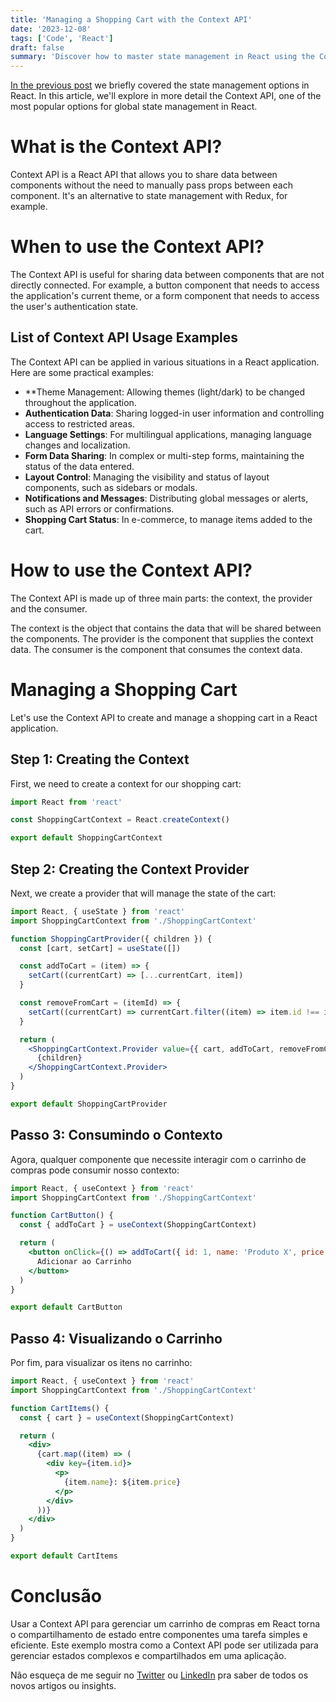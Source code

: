 ```yaml
---
title: 'Managing a Shopping Cart with the Context API'
date: '2023-12-08'
tags: ['Code', 'React']
draft: false
summary: 'Discover how to master state management in React using the Context API in detail with practical examples and essential tips.'
---
```


[In the previous post](https://rafaelcamillo.com/blog/react-management-state) we briefly covered the state management options in React. In this article, we'll explore in more detail the Context API, one of the most popular options for global state management in React.

# What is the Context API?

Context API is a React API that allows you to share data between components without the need to manually pass props between each component. It's an alternative to state management with Redux, for example.

# When to use the Context API?

The Context API is useful for sharing data between components that are not directly connected. For example, a button component that needs to access the application's current theme, or a form component that needs to access the user's authentication state.

## List of Context API Usage Examples

The Context API can be applied in various situations in a React application. Here are some practical examples:

- \*\*Theme Management: Allowing themes (light/dark) to be changed throughout the application.
- **Authentication Data**: Sharing logged-in user information and controlling access to restricted areas.
- **Language Settings**: For multilingual applications, managing language changes and localization.
- **Form Data Sharing**: In complex or multi-step forms, maintaining the status of the data entered.
- **Layout Control**: Managing the visibility and status of layout components, such as sidebars or modals.
- **Notifications and Messages**: Distributing global messages or alerts, such as API errors or confirmations.
- **Shopping Cart Status**: In e-commerce, to manage items added to the cart.

# How to use the Context API?

The Context API is made up of three main parts: the context, the provider and the consumer.

The context is the object that contains the data that will be shared between the components. The provider is the component that supplies the context data. The consumer is the component that consumes the context data.

# Managing a Shopping Cart

Let's use the Context API to create and manage a shopping cart in a React application.

## Step 1: Creating the Context

First, we need to create a context for our shopping cart:

```jsx
import React from 'react'

const ShoppingCartContext = React.createContext()

export default ShoppingCartContext
```

## Step 2: Creating the Context Provider

Next, we create a provider that will manage the state of the cart:

```jsx
import React, { useState } from 'react'
import ShoppingCartContext from './ShoppingCartContext'

function ShoppingCartProvider({ children }) {
  const [cart, setCart] = useState([])

  const addToCart = (item) => {
    setCart((currentCart) => [...currentCart, item])
  }

  const removeFromCart = (itemId) => {
    setCart((currentCart) => currentCart.filter((item) => item.id !== itemId))
  }

  return (
    <ShoppingCartContext.Provider value={{ cart, addToCart, removeFromCart }}>
      {children}
    </ShoppingCartContext.Provider>
  )
}

export default ShoppingCartProvider
```

## Passo 3: Consumindo o Contexto

Agora, qualquer componente que necessite interagir com o carrinho de compras pode consumir nosso contexto:

```jsx
import React, { useContext } from 'react'
import ShoppingCartContext from './ShoppingCartContext'

function CartButton() {
  const { addToCart } = useContext(ShoppingCartContext)

  return (
    <button onClick={() => addToCart({ id: 1, name: 'Produto X', price: 100 })}>
      Adicionar ao Carrinho
    </button>
  )
}

export default CartButton
```

## Passo 4: Visualizando o Carrinho

Por fim, para visualizar os itens no carrinho:

```jsx
import React, { useContext } from 'react'
import ShoppingCartContext from './ShoppingCartContext'

function CartItems() {
  const { cart } = useContext(ShoppingCartContext)

  return (
    <div>
      {cart.map((item) => (
        <div key={item.id}>
          <p>
            {item.name}: ${item.price}
          </p>
        </div>
      ))}
    </div>
  )
}

export default CartItems
```

# Conclusão

Usar a Context API para gerenciar um carrinho de compras em React torna o compartilhamento de estado entre componentes uma tarefa simples e eficiente. Este exemplo mostra como a Context API pode ser utilizada para gerenciar estados complexos e compartilhados em uma aplicação.

Não esqueça de me seguir no [Twitter](https://twitter.com/rafaelcamillo_) ou [LinkedIn](https://www.linkedin.com/in/rafael-camillo/) pra saber de todos os novos artigos ou insights.
